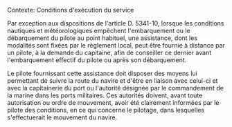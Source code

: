 Contexte: Conditions d'exécution du service

Par exception aux dispositions de l'article D. 5341-10, lorsque les conditions nautiques et météorologiques empêchent l'embarquement ou le débarquement du pilote au point habituel, une assistance, dont les modalités sont fixées par le règlement local, peut être fournie à distance par un pilote, à la demande du capitaine, afin de conseiller ce dernier avant l'embarquement effectif du pilote ou après son débarquement.

Le pilote fournissant cette assistance doit disposer des moyens lui permettant de suivre la route du navire et d'être en liaison avec celui-ci et avec la capitainerie du port ou l'autorité désignée par le commandement de la marine dans les ports militaires. Ces autorités doivent, avant toute autorisation ou ordre de mouvement, avoir été clairement informées par le pilote des conditions, en ce qui concerne le pilotage, dans lesquelles s'effectuerait le mouvement du navire.